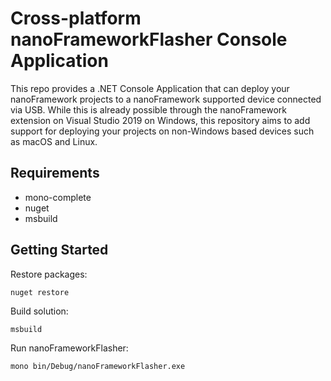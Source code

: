 # Cross-platform nanoFrameworkFlasher Console Application 

This repo provides a .NET Console Application that can deploy your nanoFramework projects to a nanoFramework supported device connected via USB. While this is already possible through the nanoFramework extension on Visual Studio 2019 on Windows, this repository aims to add support for deploying your projects on non-Windows based devices such as macOS and Linux.

## Requirements
- mono-complete
- nuget
- msbuild


## Getting Started
Restore packages:
```
nuget restore
```

Build solution:
```
msbuild
```

Run nanoFrameworkFlasher:
```
mono bin/Debug/nanoFrameworkFlasher.exe
```